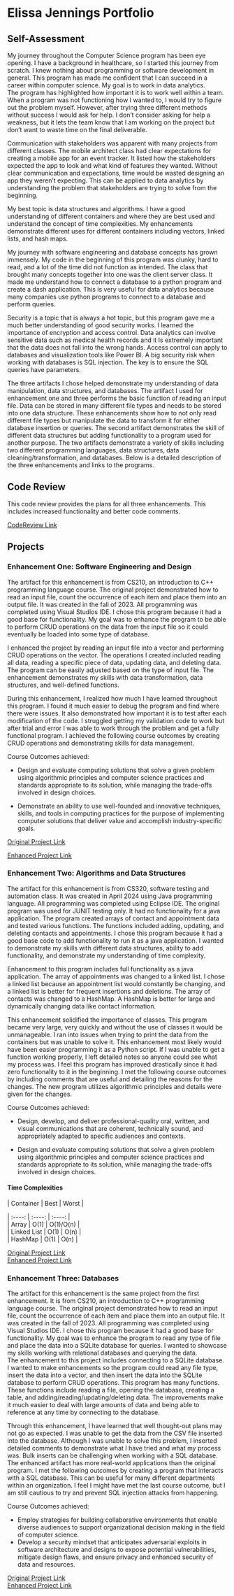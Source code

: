 # Elissa Jennings Portfolio

## Self-Assessment

My journey throughout the Computer Science program has been eye opening. I have a background in healthcare, so I started this journey from scratch. I knew nothing about programming or software development in general. This program has made me confident that I can succeed in a career within computer science. My goal is to work in data analytics.  
The program has highlighted how important it is to work well within a team. When a program was not functioning how I wanted to, I would try to figure out the problem myself. However, after trying three different methods without success I would ask for help. I don’t consider asking for help a weakness, but it lets the team know that I am working on the project but don’t want to waste time on the final deliverable.    

Communication with stakeholders was apparent with many projects from different classes. The mobile architect class had clear expectations for creating a mobile app for an event tracker. It listed how the stakeholders expected the app to look and what kind of features they wanted.  Without clear communication and expectations, time would be wasted designing an app they weren’t expecting. This can be applied to data analytics by understanding the problem that stakeholders are trying to solve from the beginning.    

My best topic is data structures and algorithms. I have a good understanding of different containers and where they are best used and understand the concept of time complexities. My enhancements demonstrate different uses for different containers including vectors, linked lists, and hash maps.   

My journey with software engineering and database concepts has grown immensely. My code in the beginning of this program was clunky, hard to read, and a lot of the time did not function as intended. The class that brought many concepts together into one was the client server class. It made me understand how to connect a database to a python program and create a dash application.  This is very useful for data analytics because many companies use python programs to connect to a database and perform queries.    

Security is a topic that is always a hot topic, but this program gave me a much better understanding of good security works. I learned the importance of encryption and access control. Data analytics can involve sensitive data such as medical health records and it Is extremely important that the data does not fall into the wrong hands. Access control can apply to databases and visualization tools like Power BI. A big security risk when working with databases is SQL injection.  The key is to ensure the SQL queries have parameters.   

The three artifacts I chose helped demonstrate my understanding of data manipulation, data structures, and databases. The artifact I used for enhancement one and three performs the basic function of reading an input file. Data can be stored in many different file types and needs to be stored into one data structure. These enhancements show how to not only read different file types but manipulate the data to transform it for either database insertion or queries. The second artifact demonstrates the skill of different data structures but adding functionality to a program used for another purpose. The two artifacts demonstrate a variety of skills including two different programming languages, data structures, data cleaning/transformation, and databases. Below is a detailed description of the three enhancements and links to the programs.


## Code Review

This code review provides the plans for all three enhancements. This includes increased functionality and better code comments.

[CodeReview Link](https://github.com/jenninge/CodeReview/raw/refs/heads/main/CodeReview.mp4)

## Projects

### Enhancement One: Software Engineering and Design   

The artifact for this enhancement is from CS210, an introduction to C++ programming language course. The original project demonstrated how to read an input file, count the occurrence of each item and place them into an output file. It was created in the fall of 2023. All programming was completed using Visual Studios IDE. I chose this program because it had a good base for functionality. My goal was to enhance the program to be able to perform CRUD operations on the data from the input file so it could eventually be loaded into some type of database.

I enhanced the project by reading an input file into a vector and performing CRUD operations on the vector. The operations I created included reading all data, reading a specific piece of data, updating data, and deleting data. The program can be easily adjusted based on the type of input file. The enhancement demonstrates my skills with data transformation, data structures, and well-defined functions.   

During this enhancement, I realized how much I have learned throughout this program. I found it much easier to debug the program and find where there were issues. It also demonstrated how important it is to test after each modification of the code. I struggled getting my validation code to work but after trial and error I was able to work through the problem and get a fully functional program. I achieved the following course outcomes by creating CRUD operations and demonstrating skills for data management.    

Course Outcomes achieved:  
- Design and evaluate computing solutions that solve a given problem using algorithmic principles and computer science practices and standards appropriate to its solution, while managing the trade-offs involved in design choices.   

- Demonstrate an ability to use well-founded and innovative techniques, skills, and tools in computing practices for the purpose of implementing computer solutions that deliver value and accomplish industry-specific goals.

[Original Project Link](https://github.com/jenninge/jenninge.github.io/tree/main/OriginalForEnhancementOneAndThree)  

[Enhanced Project Link](https://github.com/jenninge/jenninge.github.io/tree/main/EnhancementOne)  

### Enhancement Two: Algorithms and Data Structures

The artifact for this enhancement is from CS320, software testing and automation class. It was created in April 2024 using Java programming language. All programming was completed using Eclipse IDE. The original program was used for JUNIT testing only. It had no functionality for a java application. The program created arrays of contact and appointment data and tested various functions. The functions included adding, updating, and deleting contacts and appointments. I chose this program because it had a good base code to add functionality to run it as a java application. I wanted to demonstrate my skills with different data structures, ability to add functionality, and demonstrate my understanding of time complexity.   

Enhancement to this program includes full functionality as a java application. The array of appointments was changed to a linked list. I chose a linked list because an appointment list would constantly be changing, and a linked list is better for frequent insertions and deletions. The array of contacts was changed to a HashMap. A HashMap is better for large and dynamically changing data like contact information.   

This enhancement solidified the importance of classes. This program became very large, very quickly and without the use of classes it would be unmanageable. I ran into issues when trying to print the data from the containers but was unable to solve it. This enhancement most likely would have been easier programming it as a Python script. If I was unable to get a function working properly, I left detailed notes so anyone could see what my process was. I feel this program has improved drastically since it had zero functionality to it in the beginning.  I met the following course outcomes by including comments that are useful and detailing the reasons for the changes. The new program utilizes algorithmic principles and details were given for the changes.  

Course Outcomes achieved: 
- Design, develop, and deliver professional-quality oral, written, and visual communications that are coherent, technically sound, and appropriately adapted to specific audiences and contexts.

- Design and evaluate computing solutions that solve a given problem using algorithmic principles and computer science practices and standards appropriate to its solution, while managing the trade-offs involved in design choices.

#### Time Complexities    

| Container | Best | Worst |   

| :----: | :----: | :----: |   
| Array | O(1) | O(1)/O(n) |   
| Linked List | O(1) | O(n) |   
| HashMap | O(1) | O(n) |    
  
[Original Project Link](https://github.com/jenninge/jenninge.github.io/tree/main/OriginalForEnhancementTwo/src)   
[Enhanced Project Link](https://github.com/jenninge/jenninge.github.io/tree/main/EnhancementTwo)

### Enhancement Three: Databases

The artifact for this enhancement is the same project from the first enhancement. It is from CS210, an introduction to C++ programming language course. The original project demonstrated how to read an input file, count the occurrence of each item and place them into an output file. It was created in the fall of 2023. All programming was completed using Visual Studios IDE. I chose this program because it had a good base for functionality. My goal was to enhance the program to read any type of file and place the data into a SQLite database for queries. I wanted to showcase my skills working with relational databases and querying the data.    
The enhancement to this project includes connecting to a SQLite database. I wanted to make enhancements so the program could read any file type, insert the data into a vector, and then insert the data into the SQLite database to perform CRUD operations. This program has many functions. These functions include reading a file, opening the database, creating a table, and adding/reading/updating/deleting data. The improvements make it much easier to deal with large amounts of data and being able to reference at any time by connecting to the database.    

Through this enhancement, I have learned that well thought-out plans may not go as expected. I was unable to get the data from the CSV file inserted into the database. Although I was unable to solve this problem, I inserted detailed comments to demonstrate what I have tried and what my process was. Bulk inserts can be challenging when working with a SQL database. The enhanced artifact has more real-world applications than the original program. I met the following outcomes by creating a program that interacts with a SQL database. This can be useful for many different departments within an organization. I feel I might have met the last course outcome, but I am still cautious to try and prevent SQL injection attacks from happening.    

Course Outcomes achieved:
- Employ strategies for building collaborative environments that enable diverse audiences to support organizational decision making in the field of computer science.
- Develop a security mindset that anticipates adversarial exploits in software architecture and designs to expose potential vulnerabilities, mitigate design flaws, and ensure privacy and enhanced security of data and resources.

[Original Project Link](https://github.com/jenninge/jenninge.github.io/tree/main/OriginalForEnhancementOneAndThree)   
[Enhanced Project Link](https://github.com/jenninge/jenninge.github.io/tree/main/EnhancementThree)



